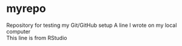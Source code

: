 # myrepo
Repository for testing my Git/GitHub setup
A line I wrote on my local computer  
This line is from RStudio
